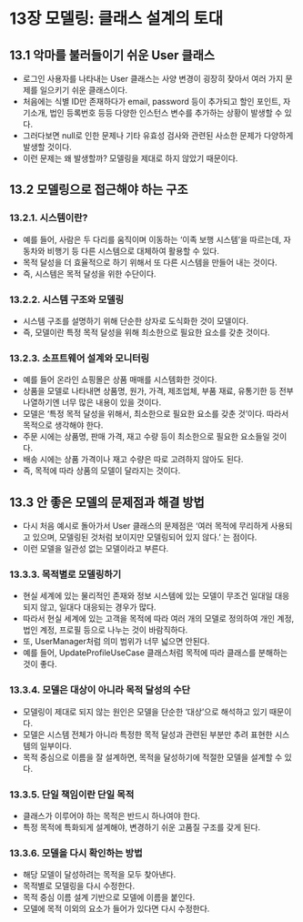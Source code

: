 
# 13장 모델링: 클래스 설계의 토대

## 13.1 악마를 불러들이기 쉬운 User 클래스

- 로그인 사용자를 나타내는 User 클래스는 사양 변경이 굉장히 잦아서 여러 가지 문제를 일으키기 쉬운 클래스이다.
- 처음에는 식별 ID만 존재하다가 email, password 등이 추가되고 할인 포인트, 자기소개, 법인 등록번호 등등 다양한 인스턴스 변수를 추가하는 상황이 발생할 수 있다.
- 그러다보면 null로 인한 문제나 기타 유효성 검사와 관련된 사소한 문제가 다양하게 발생할 것이다.
- 이런 문제는 왜 발생할까? 모델링을 제대로 하지 않았기 때문이다.

## 13.2 모델링으로 접근해야 하는 구조

### 13.2.1. 시스템이란?

- 예를 들어, 사람은 두 다리를 움직이며 이동하는 ‘이족 보행 시스템’을 따르는데, 자동차와 비행기 등 다른 시스템으로 대체하여 활용할 수 있다.
- 목적 달성을 더 효율적으로 하기 위해서 또 다른 시스템을 만들어 내는 것이다.
- 즉, 시스템은 목적 달성을 위한 수단이다.

### 13.2.2. 시스템 구조와 모델링

- 시스템 구조를 설명하기 위해 단순한 상자로 도식화한 것이 모델이다.
- 즉, 모델이란 특정 목적 달성을 위해 최소한으로 필요한 요소를 갖춘 것이다.

### 13.2.3. 소프트웨어 설계와 모니터링

- 예를 들어 온라인 쇼핑몰은 상품 매매를 시스템화한 것이다.
- 상품을 모델로 나타내면 상품명, 원가, 가격, 제조업체, 부품 재료, 유통기한 등 전부 나열하기엔 너무 많은 내용이 있을 것이다.
- 모델은 ‘특정 목적 달성을 위해서, 최소한으로 필요한 요소를 갖춘 것’이다. 따라서 목적으로 생각해야 한다.
- 주문 시에는 상품명, 판매 가격, 재고 수량 등이 최소한으로 필요한 요소들일 것이다.
- 배송 시에는 상품 가격이나 재고 수량은 따로 고려하지 않아도 된다.
- 즉, 목적에 따라 상품의 모델이 달라지는 것이다.

## 13.3 안 좋은 모델의 문제점과 해결 방법

- 다시 처음 예시로 돌아가서 User 클래스의 문제점은 ‘여러 목적에 무리하게 사용되고 있으며, 모델링된 것처럼 보이지만 모델링되어 있지 않다.’ 는 점이다.
- 이런 모델을 일관성 없는 모델이라고 부른다.

### 13.3.3. 목적별로 모델링하기

- 현실 세계에 있는 물리적인 존재와 정보 시스템에 있는 모델이 무조건 일대일 대응되지 않고, 일대다 대응되는 경우가 많다.
- 따라서 현실 세계에 있는 고객을 목적에 따라 여러 개의 모델로 정의하여 개인 계정, 법인 계정, 프로필 등으로 나누는 것이 바람직하다.
- 또, UserManager처럼 의미 범위가 너무 넓으면 안된다.
- 예를 들어, UpdateProfileUseCase 클래스처럼 목적에 따라 클래스를 분해하는 것이 좋다.

### 13.3.4. 모델은 대상이 아니라 목적 달성의 수단

- 모델링이 제대로 되지 않는 원인은 모델을 단순한 ‘대상’으로 해석하고 있기 때문이다.
- 모델은 시스템 전체가 아니라 특정한 목적 달성과 관련된 부분만 추려 표현한 시스템의 일부이다.
- 목적 중심으로 이름을 잘 설계하면, 목적을 달성하기에 적절한 모델을 설계할 수 있다.

### 13.3.5. 단일 책임이란 단일 목적

- 클래스가 이루어야 하는 목적은 반드시 하나여야 한다.
- 특정 목적에 특화되게 설계해야, 변경하기 쉬운 고품질 구조를 갖게 된다.

### 13.3.6. 모델을 다시 확인하는 방법

- 해당 모델이 달성하려는 목적을 모두 찾아낸다.
- 목적별로 모델링을 다시 수정한다.
- 목적 중심 이름 설계 기반으로 모델에 이름을 붙인다.
- 모델에 목적 이외의 요소가 들어가 있다면 다시 수정한다.
